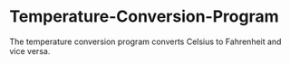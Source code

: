 # Temperature-Conversion-Program
The temperature conversion program converts Celsius to Fahrenheit and vice versa.
